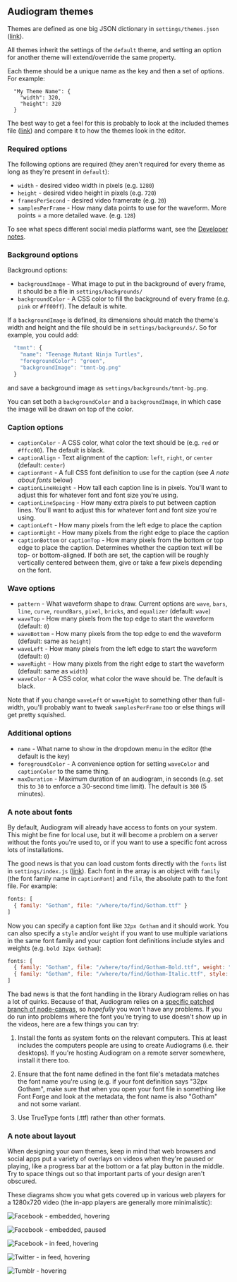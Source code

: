 ## Audiogram themes

Themes are defined as one big JSON dictionary in `settings/themes.json` ([link](settings/themes.json)).

All themes inherit the settings of the `default` theme, and setting an option for another theme will extend/override the same property.

Each theme should be a unique name as the key and then a set of options.  For example:

```
  "My Theme Name": {
    "width": 320,
    "height": 320
  }
```

The best way to get a feel for this is probably to look at the included themes file ([link](settings/themes.json)) and compare it to how the themes look in the editor.

### Required options

The following options are required (they aren't required for every theme as long as they're present in `default`):

* `width` - desired video width in pixels (e.g. `1280`)
* `height` - desired video height in pixels (e.g. `720`)
* `framesPerSecond` - desired video framerate (e.g. `20`)
* `samplesPerFrame` - How many data points to use for the waveform. More points = a more detailed wave. (e.g. `128`)

To see what specs different social media platforms want, see the [Developer notes](DEVELOPERS.md#use-different-dimensions-besides-1280x720).

### Background options

Background options:

* `backgroundImage` - What image to put in the background of every frame, it should be a file in `settings/backgrounds/`
* `backgroundColor` - A CSS color to fill the background of every frame (e.g. `pink` or `#ff00ff`). The default is white.

If a `backgroundImage` is defined, its dimensions should match the theme's width and height and the file should be in `settings/backgrounds/`. So for example, you could add:

```js
  "tmnt": {
    "name": "Teenage Mutant Ninja Turtles",
    "foregroundColor": "green",
    "backgroundImage": "tmnt-bg.png"
  }
```

and save a background image as `settings/backgrounds/tmnt-bg.png`.

You can set both a `backgroundColor` and a `backgroundImage`, in which case the image will be drawn on top of the color.

### Caption options

* `captionColor` - A CSS color, what color the text should be (e.g. `red` or `#ffcc00`). The default is black.
* `captionAlign` - Text alignment of the caption: `left`, `right`, or `center` (default: `center`)
* `captionFont` - A full CSS font definition to use for the caption (see _A note about fonts_ below)
* `captionLineHeight` - How tall each caption line is in pixels. You'll want to adjust this for whatever font and font size you're using.
* `captionLineSpacing` - How many extra pixels to put between caption lines. You'll want to adjust this for whatever font and font size you're using.
* `captionLeft` - How many pixels from the left edge to place the caption
* `captionRight` - How many pixels from the right edge to place the caption
* `captionBottom` or `captionTop` - How many pixels from the bottom or top edge to place the caption. Determines whether the caption text will be top- or bottom-aligned. If both are set, the caption will be roughly vertically centered between them, give or take a few pixels depending on the font.

### Wave options

* `pattern` - What waveform shape to draw. Current options are `wave`, `bars`, `line`, `curve`, `roundBars`, `pixel`, `bricks`, and `equalizer` (default: `wave`)
* `waveTop` - How many pixels from the top edge to start the waveform (default: `0`)
* `waveBottom` - How many pixels from the top edge to end the waveform (default: same as `height`)
* `waveLeft` - How many pixels from the left edge to start the waveform (default: `0`)
* `waveRight` - How many pixels from the right edge to start the waveform (default: same as `width`)
* `waveColor` - A CSS color, what color the wave should be. The default is black.

Note that if you change `waveLeft` or `waveRight` to something other than full-width, you'll probably want to tweak `samplesPerFrame` too or else things will get pretty squished.

### Additional options

* `name` - What name to show in the dropdown menu in the editor (the default is the key)
* `foregroundColor` - A convenience option for setting `waveColor` and `captionColor` to the same thing.
* `maxDuration` - Maximum duration of an audiogram, in seconds (e.g. set this to `30` to enforce a 30-second time limit). The default is `300` (5 minutes).

### A note about fonts

By default, Audiogram will already have access to fonts on your system.  This might be fine for local use, but it will become a problem on a server without the fonts you're used to, or if you want to use a specific font across lots of installations.

The good news is that you can load custom fonts directly with the `fonts` list in `settings/index.js` ([link](settings/index.js#L25-L31)). Each font in the array is an object with `family` (the font family name in `captionFont`) and `file`, the absolute path to the font file.  For example:

```js
fonts: [
  { family: "Gotham", file: "/where/to/find/Gotham.ttf" }
]
```

Now you can specify a caption font like `32px Gotham` and it should work.  You can also specify a `style` and/or `weight` if you want to use multiple variations in the same font family and your caption font definitions include styles and weights (e.g. `bold 32px Gotham`):

```js
fonts: [
  { family: "Gotham", file: "/where/to/find/Gotham-Bold.ttf", weight: "bold" },
  { family: "Gotham", file: "/where/to/find/Gotham-Italic.ttf", style: "italic" }
]
```

The bad news is that the font handling in the library Audiogram relies on has a lot of quirks.  Because of that, Audiogram relies on a [specific patched branch of node-canvas](https://github.com/Automattic/node-canvas/pull/715), so _hopefully_ you won't have any problems. If you do run into problems where the font you're trying to use doesn't show up in the videos, here are a few things you can try:

1. Install the fonts as system fonts on the relevant computers. This at least includes the computers people are using to create Audiograms (i.e. their desktops). If you're hosting Audiogram on a remote server somewhere, install it there too.

2. Ensure that the font name defined in the font file's metadata matches the font name you're using (e.g. if your font definition says "32px Gotham", make sure that when you open your font file in something like Font Forge and look at the metadata, the font name is also "Gotham" and not some variant.

3. Use TrueType fonts (.ttf) rather than other formats.


### A note about layout

When designing your own themes, keep in mind that web browsers and social apps put a variety of overlays on videos when they're paused or playing, like a progress bar at the bottom or a fat play button in the middle. Try to space things out so that important parts of your design aren't obscured.

These diagrams show you what gets covered up in various web players for a 1280x720 video (the in-app players are generally more minimalistic):

![Facebook - embedded, hovering](https://cloud.githubusercontent.com/assets/2120446/17449695/3f1e008a-5b2a-11e6-8a5a-f30b80141f7e.png)

![Facebook - embedded, paused](https://cloud.githubusercontent.com/assets/2120446/17449742/7b547bec-5b2a-11e6-9107-ee79620c7612.png)

![Facebook - in feed, hovering](https://cloud.githubusercontent.com/assets/2120446/17449722/5e841f5e-5b2a-11e6-9cca-e4072b6f3eb7.png)

![Twitter - in feed, hovering](https://cloud.githubusercontent.com/assets/2120446/17449733/70d706b2-5b2a-11e6-9bbf-3659c36a4f41.png)

![Tumblr - hovering](https://cloud.githubusercontent.com/assets/2120446/17449725/6637ff5e-5b2a-11e6-90bc-62743b13860a.png)
